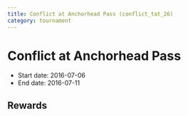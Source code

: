 ```yaml
---
title: Conflict at Anchorhead Pass (conflict_tat_26)
category: tournament
---
```

# Conflict at Anchorhead Pass

  * Start date: 2016-07-06
  * End date: 2016-07-11

## Rewards

